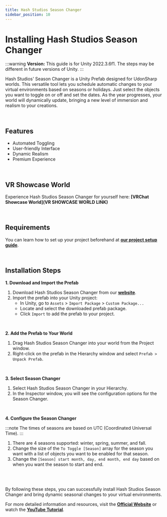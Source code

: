 ```yaml
---
title: Hash Studios Season Changer
sidebar_position: 10
---
```


# Installing Hash Studios Season Changer

:::warning
**Version:** This guide is for Unity 2022.3.6f1. The steps may be different in future versions of Unity.
:::

Hash Studios' Season Changer is a Unity Prefab designed for UdonSharp worlds. This versatile tool lets you schedule automatic changes to your virtual environments based on seasons or holidays. Just select the objects you want to toggle on or off and set the dates. As the year progresses, your world will dynamically update, bringing a new level of immersion and realism to your creations.

<br/>

## Features

- Automated Toggling
- User-friendly Interface
- Dynamic Realism
- Premium Experience

<br/>

## VR Showcase World

Experience Hash Studios Season Changer for yourself here: **[VRChat Showcase World](VR SHOWCASE WORLD LINK)**

<br/>

## Requirements

You can learn how to set up your project beforehand at **[our project setup guide](/DevelopmentDocumentation/docs/general-concepts/settingupudon)**.

<br/>

## Installation Steps

**1. Download and Import the Prefab**

1. Download Hash Studios Season Changer from our **[website](https://hashstudiosllc.com/hashstudiosseasonchanger)**.
2. Import the prefab into your Unity project:
   - In Unity, go to `Assets` > `Import Package` > `Custom Package...`
   - Locate and select the downloaded prefab package.
   - Click `Import` to add the prefab to your project.

<br/>

**2. Add the Prefab to Your World**

1. Drag Hash Studios Season Changer into your world from the Project window.
2. Right-click on the prefab in the Hierarchy window and select `Prefab > Unpack Prefab`.

<br/>

**3. Select Season Changer**

1. Select Hash Studios Season Changer in your Hierarchy.
2. In the Inspector window, you will see the configuration options for the Season Changer.

<br/>

**4. Configure the Season Changer**

:::note
The times of seasons are based on UTC (Coordinated Universal Time).
:::

1. There are 4 seasons supported: winter, spring, summer, and fall.
2. Change the size of the `To Toggle [Season]` array for the season you want with a list of objects you want to be enabled for that season.
3. Change the `[Season] start month, day, end month, end day` based on when you want the season to start and end.

<br/><br/>

By following these steps, you can successfully install Hash Studios Season Changer and bring dynamic seasonal changes to your virtual environments.

For more detailed information and resources, visit the **[Official Website](https://hashstudiosllc.com/hashstudiosseasonchanger)** or watch the **[YouTube Tutorial](https://www.youtube.com/watch?v=xe17KimS94A)**.
